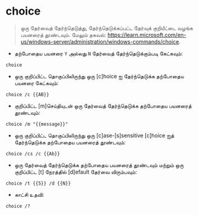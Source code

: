 # choice

> ஒரு தேர்வைத் தேர்ந்தெடுத்து, தேர்ந்தெடுக்கப்பட்ட தேர்வுக் குறியீட்டை வழங்க பயனரைத் தூண்டவும்.
> மேலும் தகவல்: <https://learn.microsoft.com/en-us/windows-server/administration/windows-commands/choice>.

- தற்போதைய பயனரை `Y` அல்லது `N` தேர்வைத் தேர்ந்தெடுக்கும்படி கேட்கவும்:

`choice`

- ஒரு குறிப்பிட்ட தொகுப்பிலிருந்து ஒரு [c]hoice ஐ தேர்ந்தெடுக்க தற்போதைய பயனரை கேட்கவும்:

`choice /c {{AB}}`

- குறிப்பிட்ட [m]செய்தியுடன் ஒரு தேர்வைத் தேர்ந்தெடுக்க தற்போதைய பயனரைத் தூண்டவும்:

`choice /m "{{message}}"`

- ஒரு குறிப்பிட்ட தொகுப்பிலிருந்து ஒரு [c]ase-[s]sensitive [c]hoice ஐத் தேர்ந்தெடுக்க தற்போதைய பயனரைத் தூண்டவும்:

`choice /cs /c {{Ab}}`

- ஒரு தேர்வைத் தேர்ந்தெடுக்க தற்போதைய பயனரைத் தூண்டவும் மற்றும் ஒரு குறிப்பிட்ட [t] நேரத்தில் [d]efault தேர்வை விரும்பவும்:

`choice /t {{5}} /d {{N}}`

- காட்சி உதவி:

`choice /?`